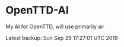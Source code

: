 # OpenTTD-AI
My AI for OpenTTD, will use primarily air

Latest backup: Sun Sep 29 17:27:01 UTC 2019
